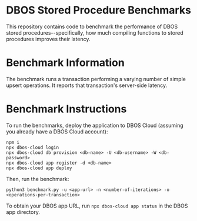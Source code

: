 # DBOS Stored Procedure Benchmarks

This repository contains code to benchmark the performance of DBOS stored procedures--specifically, how much compiling functions to stored procedures improves their latency.

# Benchmark Information

The benchmark runs a transaction performing a varying number of simple upsert operations. It reports that transaction's server-side latency.

# Benchmark Instructions

To run the benchmarks, deploy the application to DBOS Cloud (assuming you already have a DBOS Cloud account):

```
npm i
npx dbos-cloud login
npx dbos-cloud db provision <db-name> -U <db-username> -W <db-password>
npx dbos-cloud app register -d <db-name>
npx dbos-cloud app deploy
```

Then, run the benchmark:

```
python3 benchmark.py -u <app-url> -n <number-of-iterations> -o <operations-per-transaction>
```

To obtain your DBOS app URL, run `npx dbos-cloud app status` in the DBOS app directory.